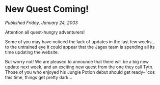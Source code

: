 # New Quest Coming!
*Published Friday, January 24, 2003*

Attention all quest-hungry adventurers!

Some of you may have noticed the lack of updates in the last few weeks... to the untrained eye it could appear that the Jagex team is spending all its time updating the website.

But worry not! We are pleased to announce that there will be a big new update next week, and an exciting new quest from the one they call Tytn. Those of you who enjoyed his Jungle Potion debut should get ready- 'cos this time, things get pretty dark...
